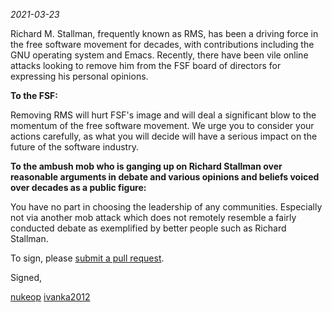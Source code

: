 *2021-03-23*

Richard M. Stallman, frequently known as RMS, has been a driving force in the free software movement for decades, with contributions including the GNU operating system and Emacs.
Recently, there have been vile online attacks looking to remove him from the FSF board of directors for expressing his personal opinions.

**To the FSF:**

Removing RMS will hurt FSF's image and will deal a significant blow to the momentum of the free software movement. We urge you to consider your actions carefully, as what you will decide will have a serious impact on the future of the software industry.


**To the ambush mob who is ganging up on Richard Stallman over reasonable arguments in debate and various opinions and beliefs voiced over decades as a public figure:**

You have no part in choosing the leadership of any communities. Especially not via another mob attack which does not remotely resemble a fairly conducted debate as exemplified by better people such as Richard Stallman.

To sign, please [submit a pull request](https://github.com/rms-support-letter/rms-support-letter.github.io/pulls).


Signed,

[nukeop](https://github.com/nukeop)
[ivanka2012](https://github.com/ivanka2012)
